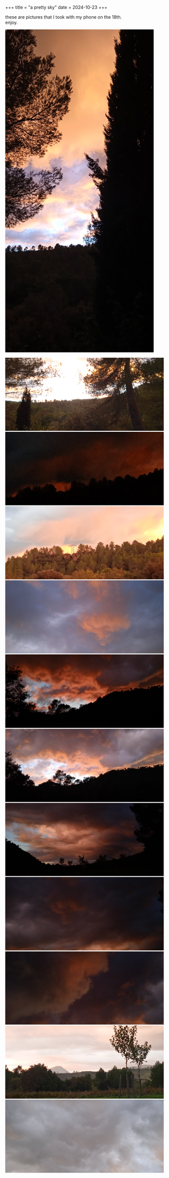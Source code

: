 +++
title = "a pretty sky"
date = 2024-10-23
+++

these are pictures that I took with my phone on the 18th. \
enjoy.

![2024-10-18 18:41:57](/images/camera/IMG_20241018_184157.jpg)
<!-- more -->
![2024-10-18 18:43:36](/images/camera/IMG_20241018_184336_1.jpg)
![2024-10-18 18:45:02](/images/camera/IMG_20241018_184502.jpg)
![2024-10-18 18:45:12](/images/camera/IMG_20241018_184512_1.jpg)
![2024-10-18 18:45:54](/images/camera/IMG_20241018_184554.jpg)
![2024-10-18 18:46:06](/images/camera/IMG_20241018_184606.jpg)
![2024-10-18 18:46:15](/images/camera/IMG_20241018_184615.jpg)
![2024-10-18 18:46:29](/images/camera/IMG_20241018_184629.jpg)
![2024-10-18 18:46:32](/images/camera/IMG_20241018_184632_1.jpg)
![2024-10-18 18:46:36](/images/camera/IMG_20241018_184636.jpg)
![2024-10-18 18:47:20](/images/camera/IMG_20241018_184720_1.jpg)
![2024-10-18 18:48:00](/images/camera/IMG_20241018_184800.jpg)
